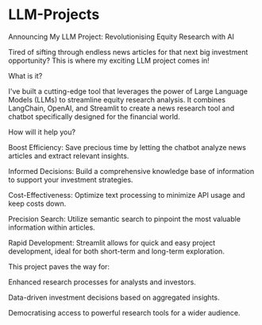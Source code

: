 # LLM-Projects



Announcing My LLM Project: Revolutionising Equity Research with AI

Tired of sifting through endless news articles for that next big investment opportunity?  This is where my exciting LLM project comes in!

What is it?

I've built a cutting-edge tool that leverages the power of Large Language Models (LLMs) to streamline equity research analysis. It combines LangChain, OpenAI, and Streamlit to create a news research tool and chatbot specifically designed for the financial world.

How will it help you?

Boost Efficiency: Save precious time by letting the chatbot analyze news articles and extract relevant insights.

Informed Decisions: Build a comprehensive knowledge base of information to support your investment strategies.

Cost-Effectiveness: Optimize text processing to minimize API usage and keep costs down.

Precision Search: Utilize semantic search to pinpoint the most valuable information within articles.

Rapid Development: Streamlit allows for quick and easy project development, ideal for both short-term and long-term exploration.

This project paves the way for:

Enhanced research processes for analysts and investors.

Data-driven investment decisions based on aggregated insights.

Democratising access to powerful research tools for a wider audience.


